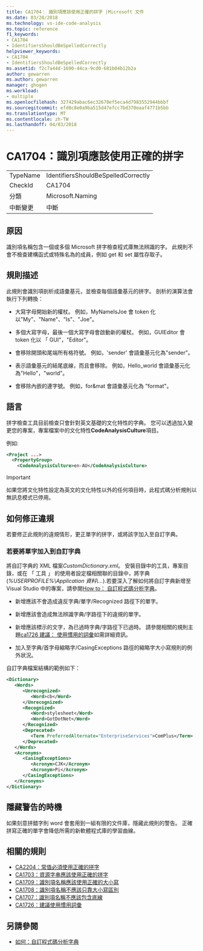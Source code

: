 ```yaml
---
title: CA1704： 識別項應該使用正確的拼字 |Microsoft 文件
ms.date: 03/28/2018
ms.technology: vs-ide-code-analysis
ms.topic: reference
f1_keywords:
- CA1704
- IdentifiersShouldBeSpelledCorrectly
helpviewer_keywords:
- CA1704
- IdentifiersShouldBeSpelledCorrectly
ms.assetid: f2c7a44d-1690-44ca-9cd0-681b04b12b2a
author: gewarren
ms.author: gewarren
manager: ghogen
ms.workload:
- multiple
ms.openlocfilehash: 327429abac6ec32670ef5eca4d7983552944bbbf
ms.sourcegitcommit: efd8c8e0a9ba515d47efcc7bd370eaaf4771b5bb
ms.translationtype: MT
ms.contentlocale: zh-TW
ms.lasthandoff: 04/03/2018
---
```

# <a name="ca1704-identifiers-should-be-spelled-correctly"></a>CA1704：識別項應該使用正確的拼字

|||
|-|-|
|TypeName|IdentifiersShouldBeSpelledCorrectly|
|CheckId|CA1704|
|分類|Microsoft.Naming|
|中斷變更|中斷|

## <a name="cause"></a>原因

識別項名稱包含一個或多個 Microsoft 拼字檢查程式庫無法辨識的字。 此規則不會不檢查建構函式或特殊名為的成員，例如 get 和 set 屬性存取子。

## <a name="rule-description"></a>規則描述

此規則會識別項剖析成語彙基元，並檢查每個語彙基元的拼字。 剖析的演算法會執行下列轉換：

- 大寫字母開始新的權杖。 例如，MyNameIsJoe 會 token 化以"My"、"Name"、"Is"、"Joe"。

- 多個大寫字母，最後一個大寫字母會啟動新的權杖。 例如，GUIEditor 會 token 化以 「 GUI"，"Editor"。

- 會移除開頭和尾端所有格符號。 例如，'sender' 會語彙基元化為"sender"。

- 表示語彙基元的結尾底線，而且會移除。 例如，Hello_world 會語彙基元化為"Hello"，"world"。

- 會移除內嵌的連字號。 例如，for&mat 會語彙基元化為 "format"。

## <a name="language"></a>語言

拼字檢查工具目前檢查只會針對英文基礎的文化特性的字典。 您可以透過加入變更您的專案，專案檔案中的文化特性**CodeAnalysisCulture**項目。

例如: 

```xml
<Project ...>
  <PropertyGroup>
    <CodeAnalysisCulture>en-AU</CodeAnalysisCulture>
```

> [!IMPORTANT]
> 如果您將文化特性設定為英文的文化特性以外的任何項目時，此程式碼分析規則以無訊息模式已停用。

## <a name="how-to-fix-violations"></a>如何修正違規

若要修正此規則的違規情形，更正單字的拼字，或將該字加入至自訂字典。

### <a name="to-add-words-to-a-custom-dictionary"></a>若要將單字加入到自訂字典

將自訂字典的 XML 檔案*CustomDictionary.xml*。 安裝目錄中的工具，專案目錄，或在 「 工具 」 的使用者設定檔相關聯的目錄中，將字典 (*%USERPROFILE%\Application 資料\\...*).若要深入了解如何將自訂字典新增至 Visual Studio 中的專案，請參閱[How to： 自訂程式碼分析字典](../code-quality/how-to-customize-the-code-analysis-dictionary.md)。

- 新增應該不會造成違反字典/單字/Recognized 路徑下的單字。

- 新增應該會造成無法辨識字典/字路徑下的違規的單字。

- 新增應該標示的文字，為已過時字典/字路徑下已過時。 請參閱相關的規則主題[ca1726 建議： 使用慣用的詞彙](../code-quality/ca1726-use-preferred-terms.md)如需詳細資訊。

- 加入至字典/首字母縮略字/CasingExceptions 路徑的縮略字大小寫規則的例外狀況。

自訂字典檔案結構的範例如下：

```xml
<Dictionary>
   <Words>
      <Unrecognized>
         <Word>cb</Word>
      </Unrecognized>
      <Recognized>
         <Word>stylesheet</Word>
         <Word>GotDotNet</Word>
      </Recognized>
      <Deprecated>
         <Term PreferredAlternate="EnterpriseServices">ComPlus</Term>
      </Deprecated>
   </Words>
   <Acronyms>
      <CasingExceptions>
         <Acronym>CJK</Acronym>
         <Acronym>Pi</Acronym>
      </CasingExceptions>
   </Acronyms>
</Dictionary>
```

## <a name="when-to-suppress-warnings"></a>隱藏警告的時機

如果刻意拼錯字則 word 會套用到一組有限的文件庫，隱藏此規則的警告。 正確拼寫正確的單字會降低所需的新軟體程式庫的學習曲線。

## <a name="related-rules"></a>相關的規則

- [CA2204：常值必須使用正確的拼字](../code-quality/ca2204-literals-should-be-spelled-correctly.md)
- [CA1703：資源字串應該使用正確的拼字](../code-quality/ca1703-resource-strings-should-be-spelled-correctly.md)
- [CA1709：識別項名稱應該使用正確的大小寫](../code-quality/ca1709-identifiers-should-be-cased-correctly.md)
- [CA1708：識別項名稱不應該只靠大小寫區別](../code-quality/ca1708-identifiers-should-differ-by-more-than-case.md)
- [CA1707：識別項名稱不應該包含底線](../code-quality/ca1707-identifiers-should-not-contain-underscores.md)
- [CA1726：建議使用慣用詞彙](../code-quality/ca1726-use-preferred-terms.md)

## <a name="see-also"></a>另請參閱

- [如何：自訂程式碼分析字典](../code-quality/how-to-customize-the-code-analysis-dictionary.md)
